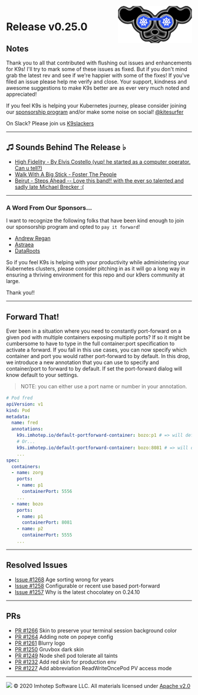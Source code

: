 <img src="https://raw.githubusercontent.com/derailed/k9s/master/assets/k9s_small.png" align="right" width="200" height="auto"/>

# Release v0.25.0

## Notes

Thank you to all that contributed with flushing out issues and enhancements for K9s! I'll try to mark some of these issues as fixed. But if you don't mind grab the latest rev and see if we're happier with some of the fixes! If you've filed an issue please help me verify and close. Your support, kindness and awesome suggestions to make K9s better are as ever very much noted and appreciated!

If you feel K9s is helping your Kubernetes journey, please consider joining our [sponsorship program](https://github.com/sponsors/derailed) and/or make some noise on social! [@kitesurfer](https://twitter.com/kitesurfer)

On Slack? Please join us [K9slackers](https://join.slack.com/t/k9sers/shared_invite/enQtOTA5MDEyNzI5MTU0LWQ1ZGI3MzliYzZhZWEyNzYxYzA3NjE0YTk1YmFmNzViZjIyNzhkZGI0MmJjYzhlNjdlMGJhYzE2ZGU1NjkyNTM)

---

## ♫ Sounds Behind The Release ♭

* [High Fidelity - By Elvis Costello (yup! he started as a computer operator. Can u tell?)](https://www.youtube.com/watch?v=DJS-2kacmpU)
* [Walk With A Big Stick - Foster The People](https://www.youtube.com/watch?v=XMY1VMTyl8s)
* [Beirut - Steps Ahead -- Love this band!! with the ever so talented and sadly late Michael Brecker ;(](https://www.youtube.com/watch?v=UExKTZ3veB8)

---

### A Word From Our Sponsors...

I want to recognize the following folks that have been kind enough to join our sponsorship program and opted to `pay it forward`!

* [Andrew Regan](https://github.com/poblish)
* [Astraea](https://github.com/s22s)
* [DataRoots](https://github.com/datarootsio)

So if you feel K9s is helping with your productivity while administering your Kubernetes clusters, please consider pitching in as it will go a long way in ensuring a thriving environment for this repo and our k9ers community at large.

Thank you!!

---

## Forward That!

Ever been in a situation where you need to constantly port-forward on a given pod with multiple containers exposing multiple ports? If so it might be cumbersome to have to type in the full container:port specification to activate a forward. If you fall in this use cases, you can now specify which container and port you would rather port-forward to by default. In this drop, we introduce a new annotation that you can use to specify and container/port to forward to by default. If set the port-forward dialog will know default to your settings.

> NOTE: you can either use a port name or number in your annotation.

```yaml
# Pod fred
apiVersion: v1
kind: Pod
metadata:
  name: fred
  annotations:
    k9s.imhotep.io/default-portforward-container: bozo:p1 # => will default to container bozo port named p1
    # Or...
    k9s.imhotep.io/default-portforward-container: bozo:8081 # => will default to container bozo port number 8081
    ...
spec:
  containers:
  - name: zorg
    ports:
    - name: p1
      containerPort: 5556
    ...
  - name: bozo
    ports:
    - name: p1
      containerPort: 8081
    - name: p2
      containerPort: 5555
    ...
```

---

## Resolved Issues

* [Issue #1268](https://github.com/derailed/k9s/issues/1268) Age sorting wrong for years
* [Issue #1258](https://github.com/derailed/k9s/issues/1258) Configurable or recent use based port-forward
* [Issue #1257](https://github.com/derailed/k9s/issues/1257) Why is the latest chocolatey on 0.24.10

---

## PRs

* [PR #1266](https://github.com/derailed/k9s/pull/1266) Skin to preserve your terminal session background color
* [PR #1264](https://github.com/derailed/k9s/pull/1205) Adding note on popeye config
* [PR #1261](https://github.com/derailed/k9s/pull/1261) Blurry logo
* [PR #1250](https://github.com/derailed/k9s/pull/1250) Gruvbox dark skin
* [PR #1249](https://github.com/derailed/k9s/pull/1249) Node shell pod tolerate all taints
* [PR #1232](https://github.com/derailed/k9s/pull/1232) Add red skin for production env
* [PR #1227](https://github.com/derailed/k9s/pull/1227) Add abbreviation ReadWriteOncePod PV access mode

---

<img src="https://raw.githubusercontent.com/derailed/k9s/master/assets/imhotep_logo.png" width="32" height="auto"/> © 2020 Imhotep Software LLC. All materials licensed under [Apache v2.0](http://www.apache.org/licenses/LICENSE-2.0)
